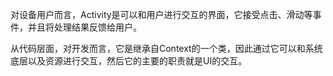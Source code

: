 对设备用户而言，Activity是可以和用户进行交互的界面，它接受点击、滑动等事件，并且将处理结果反馈给用户。

从代码层面，对开发而言，它是继承自Context的一个类，因此通过它可以和系统底层以及资源进行交互，然后它的主要的职责就是UI的交互。